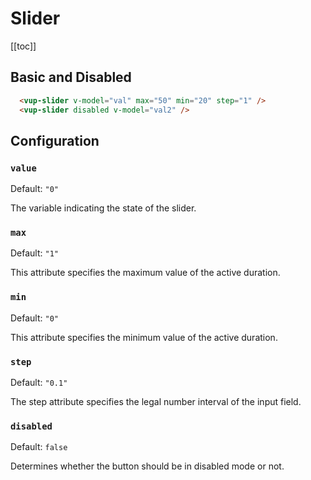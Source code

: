 # Slider

[[toc]]

## Basic and Disabled

<ex-slider></ex-slider>
```html
  <vup-slider v-model="val" max="50" min="20" step="1" />
  <vup-slider disabled v-model="val2" />
```

## Configuration

### `value`
Default: `"0"`

The variable indicating the state of the slider.

### `max`
Default: `"1"`

This attribute specifies the maximum value of the active duration. 

### `min`
Default: `"0"`

This attribute specifies the minimum value of the active duration.

### `step`
Default: `"0.1"`

The step attribute specifies the legal number interval of the input field.

### `disabled`
Default: `false`

Determines whether the button should be in disabled mode or not.
